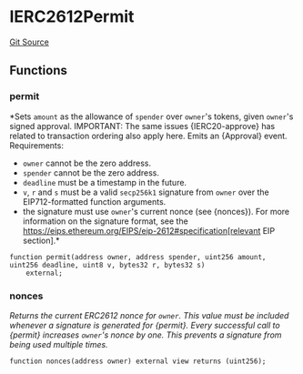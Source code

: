 # IERC2612Permit
[Git Source](https://github.com/KlimaDAO/klimadao-solidity/blob/36109e4551048e978d232da5905a9cf6eaf3e3e2/src/protocol/tokens/regular/KlimaToken.sol)


## Functions
### permit

*Sets `amount` as the allowance of `spender` over `owner`'s tokens,
given `owner`'s signed approval.
IMPORTANT: The same issues {IERC20-approve} has related to transaction
ordering also apply here.
Emits an {Approval} event.
Requirements:
- `owner` cannot be the zero address.
- `spender` cannot be the zero address.
- `deadline` must be a timestamp in the future.
- `v`, `r` and `s` must be a valid `secp256k1` signature from `owner`
over the EIP712-formatted function arguments.
- the signature must use ``owner``'s current nonce (see {nonces}).
For more information on the signature format, see the
https://eips.ethereum.org/EIPS/eip-2612#specification[relevant EIP
section].*


```solidity
function permit(address owner, address spender, uint256 amount, uint256 deadline, uint8 v, bytes32 r, bytes32 s)
    external;
```

### nonces

*Returns the current ERC2612 nonce for `owner`. This value must be
included whenever a signature is generated for {permit}.
Every successful call to {permit} increases ``owner``'s nonce by one. This
prevents a signature from being used multiple times.*


```solidity
function nonces(address owner) external view returns (uint256);
```


